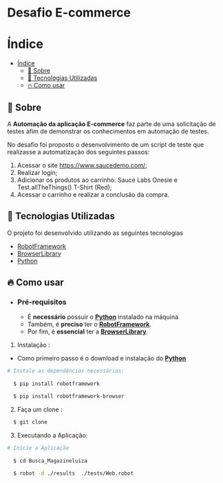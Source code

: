 # Desafio E-commerce
# Índice

- [Índice](#índice)
  - [:bookmark: Sobre](#bookmark-sobre)
  - [:rocket: Tecnologias Utilizadas](#rocket-tecnologias-utilizadas)
  - [:fire: Como usar](#fire-como-usar)

<a id="sobre"></a>

## :bookmark: Sobre

A <strong>Automação da aplicação E-commerce</strong> faz parte de uma solicitação de testes afim de demonstrar os conhecimentos em automação de testes.

No desafio foi proposto o desenvolvimento de um script de teste que realizasse a automatização dos seguintes passos:

1. Acessar o site https://www.saucedemo.com/;
2. Realizar login;
3. Adicionar os produtos ao carrinho: Sauce Labs Onesie e
Test.allTheThings() T-Shirt (Red);
4. Acessar o carrinho e realizar a conclusão da compra.

<a id="documentacao"></a>

## :rocket: Tecnologias Utilizadas

O projeto foi desenvolvido utilizando as seguintes tecnologias

- [RobotFramework](https://robotframework.org/)
- [BrowserLibrary](https://robotframework-browser.org/)
- [Python](https://www.python.org/)


## :fire: Como usar

- ### **Pré-requisitos**

  - É **necessário** possuir o **[Python](https://www.python.org/)** instalado na máquina
  - Também, é **preciso** ter o **[RobotFramework](https://robotframework.org/)**.
  - Por fim, é **essencial** ter a **[BrowserLibrary](https://robotframework-browser.org/)**.

1. Instalação :

 - Como primeiro passo é o download e instalação do **[Python](https://www.python.org/)**

```sh
# Instale as dependências necessárias:
 
  $ pip install robotframework

  $ pip install robotframework-browser
```

2. Faça um clone :

```sh
  $ git clone 
```

3. Executando a Aplicação:

```sh  
# Inicie a Aplicação
  
  $ cd Busca_Magazineluiza
  
  $ robot -d ./results  ./tests/Web.robot
 
```

